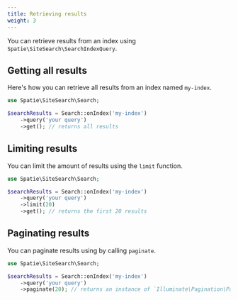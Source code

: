 ```yaml
---
title: Retrieving results
weight: 3
---
```


You can retrieve results from an index using `Spatie\SiteSearch\SearchIndexQuery`.

## Getting all results

Here's how you can retrieve all results from an index named `my-index`.

```php
use Spatie\SiteSearch\Search;

$searchResults = Search::onIndex('my-index')
    ->query('your query')
    ->get(); // returns all results
```

## Limiting results

You can limit the amount of results using the `limit` function.

```php
use Spatie\SiteSearch\Search;

$searchResults = Search::onIndex('my-index')
    ->query('your query')
    ->limit(20)
    ->get(); // returns the first 20 results
```

## Paginating results

You can paginate results using by calling `paginate`.

```php
use Spatie\SiteSearch\Search;

$searchResults = Search::onIndex('my-index')
    ->query('your query')
    ->paginate(20); // returns an instance of `Illuminate\Pagination\Paginator` with 20 results per page
```

